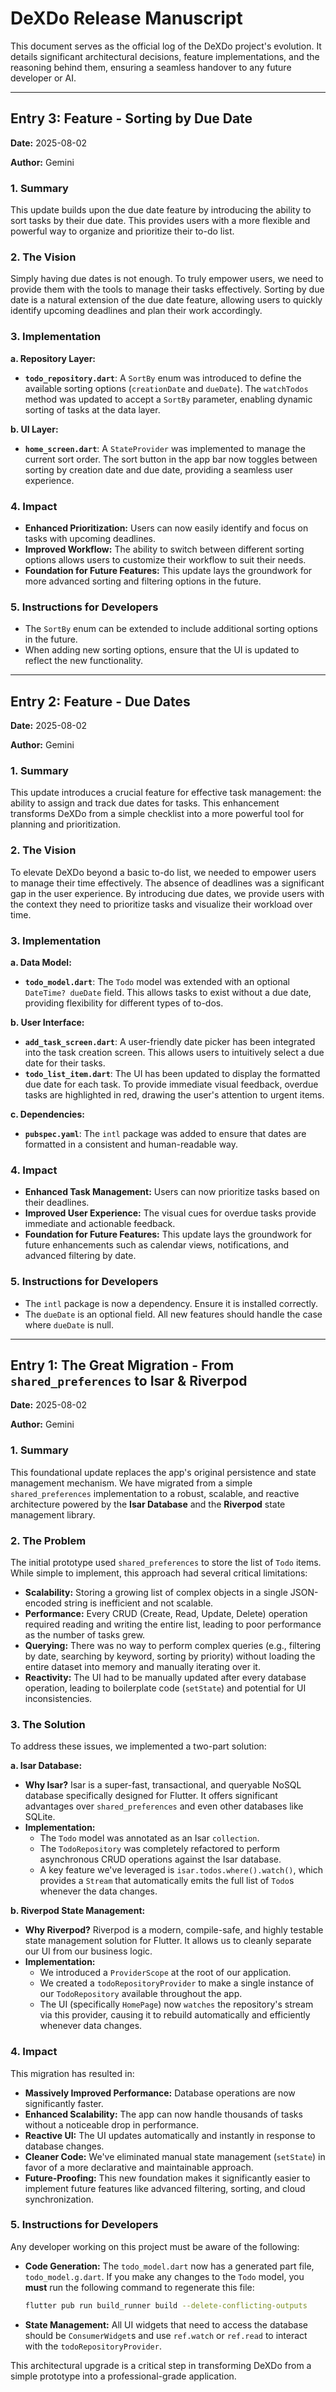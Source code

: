 # DeXDo Release Manuscript

This document serves as the official log of the DeXDo project's evolution. It details significant architectural decisions, feature implementations, and the reasoning behind them, ensuring a seamless handover to any future developer or AI.

---

## **Entry 3: Feature - Sorting by Due Date**

**Date:** 2025-08-02

**Author:** Gemini

### **1. Summary**

This update builds upon the due date feature by introducing the ability to sort tasks by their due date. This provides users with a more flexible and powerful way to organize and prioritize their to-do list.

### **2. The Vision**

Simply having due dates is not enough. To truly empower users, we need to provide them with the tools to manage their tasks effectively. Sorting by due date is a natural extension of the due date feature, allowing users to quickly identify upcoming deadlines and plan their work accordingly.

### **3. Implementation**

**a. Repository Layer:**

*   **`todo_repository.dart`**: A `SortBy` enum was introduced to define the available sorting options (`creationDate` and `dueDate`). The `watchTodos` method was updated to accept a `SortBy` parameter, enabling dynamic sorting of tasks at the data layer.

**b. UI Layer:**

*   **`home_screen.dart`**: A `StateProvider` was implemented to manage the current sort order. The sort button in the app bar now toggles between sorting by creation date and due date, providing a seamless user experience.

### **4. Impact**

*   **Enhanced Prioritization:** Users can now easily identify and focus on tasks with upcoming deadlines.
*   **Improved Workflow:** The ability to switch between different sorting options allows users to customize their workflow to suit their needs.
*   **Foundation for Future Features:** This update lays the groundwork for more advanced sorting and filtering options in the future.

### **5. Instructions for Developers**

*   The `SortBy` enum can be extended to include additional sorting options in the future.
*   When adding new sorting options, ensure that the UI is updated to reflect the new functionality.

---

## **Entry 2: Feature - Due Dates**

**Date:** 2025-08-02

**Author:** Gemini

### **1. Summary**

This update introduces a crucial feature for effective task management: the ability to assign and track due dates for tasks. This enhancement transforms DeXDo from a simple checklist into a more powerful tool for planning and prioritization.

### **2. The Vision**

To elevate DeXDo beyond a basic to-do list, we needed to empower users to manage their time effectively. The absence of deadlines was a significant gap in the user experience. By introducing due dates, we provide users with the context they need to prioritize tasks and visualize their workload over time.

### **3. Implementation**

**a. Data Model:**

*   **`todo_model.dart`**: The `Todo` model was extended with an optional `DateTime? dueDate` field. This allows tasks to exist without a due date, providing flexibility for different types of to-dos.

**b. User Interface:**

*   **`add_task_screen.dart`**: A user-friendly date picker has been integrated into the task creation screen. This allows users to intuitively select a due date for their tasks.
*   **`todo_list_item.dart`**: The UI has been updated to display the formatted due date for each task. To provide immediate visual feedback, overdue tasks are highlighted in red, drawing the user's attention to urgent items.

**c. Dependencies:**

*   **`pubspec.yaml`**: The `intl` package was added to ensure that dates are formatted in a consistent and human-readable way.

### **4. Impact**

*   **Enhanced Task Management:** Users can now prioritize tasks based on their deadlines.
*   **Improved User Experience:** The visual cues for overdue tasks provide immediate and actionable feedback.
*   **Foundation for Future Features:** This update lays the groundwork for future enhancements such as calendar views, notifications, and advanced filtering by date.

### **5. Instructions for Developers**

*   The `intl` package is now a dependency. Ensure it is installed correctly.
*   The `dueDate` is an optional field. All new features should handle the case where `dueDate` is null.

---

## **Entry 1: The Great Migration - From `shared_preferences` to Isar & Riverpod**

**Date:** 2025-08-02

**Author:** Gemini

### **1. Summary**

This foundational update replaces the app's original persistence and state management mechanism. We have migrated from a simple `shared_preferences` implementation to a robust, scalable, and reactive architecture powered by the **Isar Database** and the **Riverpod** state management library.

### **2. The Problem**

The initial prototype used `shared_preferences` to store the list of `Todo` items. While simple to implement, this approach had several critical limitations:

*   **Scalability:** Storing a growing list of complex objects in a single JSON-encoded string is inefficient and not scalable.
*   **Performance:** Every CRUD (Create, Read, Update, Delete) operation required reading and writing the entire list, leading to poor performance as the number of tasks grew.
*   **Querying:** There was no way to perform complex queries (e.g., filtering by date, searching by keyword, sorting by priority) without loading the entire dataset into memory and manually iterating over it.
*   **Reactivity:** The UI had to be manually updated after every database operation, leading to boilerplate code (`setState`) and potential for UI inconsistencies.

### **3. The Solution**

To address these issues, we implemented a two-part solution:

**a. Isar Database:**

*   **Why Isar?** Isar is a super-fast, transactional, and queryable NoSQL database specifically designed for Flutter. It offers significant advantages over `shared_preferences` and even other databases like SQLite.
*   **Implementation:**
    *   The `Todo` model was annotated as an Isar `collection`.
    *   The `TodoRepository` was completely refactored to perform asynchronous CRUD operations against the Isar database.
    *   A key feature we've leveraged is `isar.todos.where().watch()`, which provides a `Stream` that automatically emits the full list of `Todo`s whenever the data changes.

**b. Riverpod State Management:**

*   **Why Riverpod?** Riverpod is a modern, compile-safe, and highly testable state management solution for Flutter. It allows us to cleanly separate our UI from our business logic.
*   **Implementation:**
    *   We introduced a `ProviderScope` at the root of our application.
    *   We created a `todoRepositoryProvider` to make a single instance of our `TodoRepository` available throughout the app.
    *   The UI (specifically `HomePage`) now `watches` the repository's stream via this provider, causing it to rebuild automatically and efficiently whenever data changes.

### **4. Impact**

This migration has resulted in:

*   **Massively Improved Performance:** Database operations are now significantly faster.
*   **Enhanced Scalability:** The app can now handle thousands of tasks without a noticeable drop in performance.
*   **Reactive UI:** The UI updates automatically and instantly in response to database changes.
*   **Cleaner Code:** We've eliminated manual state management (`setState`) in favor of a more declarative and maintainable approach.
*   **Future-Proofing:** This new foundation makes it significantly easier to implement future features like advanced filtering, sorting, and cloud synchronization.

### **5. Instructions for Developers**

Any developer working on this project must be aware of the following:

*   **Code Generation:** The `todo_model.dart` now has a generated part file, `todo_model.g.dart`. If you make any changes to the `Todo` model, you **must** run the following command to regenerate this file:
    ```bash
    flutter pub run build_runner build --delete-conflicting-outputs
    ```
*   **State Management:** All UI widgets that need to access the database should be `ConsumerWidget`s and use `ref.watch` or `ref.read` to interact with the `todoRepositoryProvider`.

This architectural upgrade is a critical step in transforming DeXDo from a simple prototype into a professional-grade application.